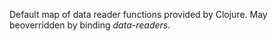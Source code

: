 Default map of data reader functions provided by Clojure. May beoverridden by binding *data-readers*.